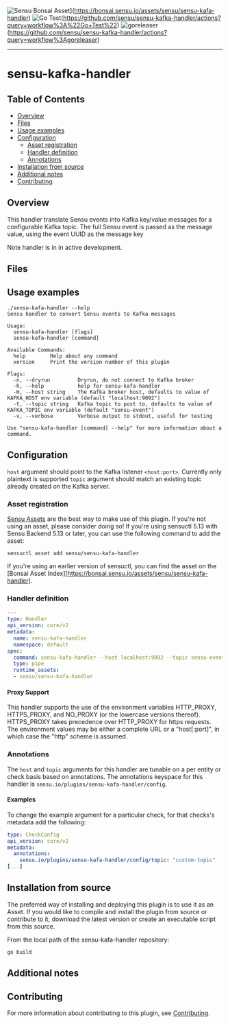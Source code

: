 ![Sensu Bonsai Asset](https://img.shields.io/badge/Bonsai-Download%20Me-brightgreen.svg?colorB=89C967&logo=sensu)](https://bonsai.sensu.io/assets/sensu/sensu-kafa-handler)
![Go Test](https://github.com/sensu/sensu-kafka-handler/workflows/Go%20Test/badge.svg)(https://github.com/sensu/sensu-kafka-handler/actions?query=workflow%3A%22Go+Test%22)
![goreleaser](https://github.com/sensu/sensu-kafka-handler/workflows/goreleaser/badge.svg)(https://github.com/sensu/sensu-kafka-handler/actions?query=workflow%3Agoreleaser)


***

# sensu-kafka-handler

## Table of Contents
- [Overview](#overview)
- [Files](#files)
- [Usage examples](#usage-examples)
- [Configuration](#configuration)
  - [Asset registration](#asset-registration)
  - [Handler definition](#handler-definition)
  - [Annotations](#annotations)
- [Installation from source](#installation-from-source)
- [Additional notes](#additional-notes)
- [Contributing](#contributing)

## Overview
This handler translate Sensu events into Kafka key/value messages for a configurable Kafka topic. The full Sensu event is passed as the message value, using the event UUID as the message key 

Note handler is in in active development.

## Files

## Usage examples
```
./sensu-kafa-handler --help
Sensu handler to convert Sensu events to Kafka messages

Usage:
  sensu-kafa-handler [flags]
  sensu-kafa-handler [command]

Available Commands:
  help        Help about any command
  version     Print the version number of this plugin

Flags:
  -n, --dryrun         Dryrun, do not connect to Kafka broker
  -h, --help           help for sensu-kafa-handler
  -H, --host string    The Kafka broker host, defaults to value of KAFKA_HOST env variable (default "localhost:9092")
  -t, --topic string   Kafka topic to post to, defaults to value of KAFKA_TOPIC env variable (default "sensu-event")
  -v, --verbose        Verbose output to stdout, useful for testing

Use "sensu-kafa-handler [command] --help" for more information about a command.

```
## Configuration
`host` argument should point to the Kafka listener `<host:port>`. Currently only plaintext is supported
`topic` argument  should match an existing topic already created on the Kafka server.

### Asset registration

[Sensu Assets][10] are the best way to make use of this plugin. If you're not using an asset, please
consider doing so! If you're using sensuctl 5.13 with Sensu Backend 5.13 or later, you can use the
following command to add the asset:

```
sensuctl asset add sensu/sensu-kafa-handler
```

If you're using an earlier version of sensuctl, you can find the asset on the [Bonsai Asset Index][https://bonsai.sensu.io/assets/sensu/sensu-kafa-handler].


### Handler definition

```yml
---
type: Handler
api_version: core/v2
metadata:
  name: sensu-kafa-handler
  namespace: default
spec:
  command: sensu-kafa-handler --host localhost:9092 --topic sensu-events
  type: pipe
  runtime_assets:
  - sensu/sensu-kafa-handler
```

#### Proxy Support

This handler supports the use of the environment variables HTTP_PROXY,
HTTPS_PROXY, and NO_PROXY (or the lowercase versions thereof). HTTPS_PROXY takes
precedence over HTTP_PROXY for https requests.  The environment values may be
either a complete URL or a "host[:port]", in which case the "http" scheme is assumed.

### Annotations

The `host` and `topic` arguments for this handler are tunable on a per entity or check basis based on annotations.  The
annotations keyspace for this handler is `sensu.io/plugins/sensu-kafa-handler/config`.

#### Examples

To change the example argument for a particular check, for that checks's metadata add the following:

```yml
type: CheckConfig
api_version: core/v2
metadata:
  annotations:
    sensu.io/plugins/sensu-kafa-handler/config/topic: "custom-topic"
[...]
```

## Installation from source

The preferred way of installing and deploying this plugin is to use it as an Asset. If you would
like to compile and install the plugin from source or contribute to it, download the latest version
or create an executable script from this source.

From the local path of the sensu-kafa-handler repository:

```
go build
```

## Additional notes

## Contributing

For more information about contributing to this plugin, see [Contributing][1].

[1]: https://github.com/sensu/sensu-go/blob/master/CONTRIBUTING.md
[2]: https://github.com/sensu-community/sensu-plugin-sdk
[3]: https://github.com/sensu-plugins/community/blob/master/PLUGIN_STYLEGUIDE.md
[4]: https://github.com/sensu-community/handler-plugin-template/blob/master/.github/workflows/release.yml
[5]: https://github.com/sensu-community/handler-plugin-template/actions
[6]: https://docs.sensu.io/sensu-go/latest/reference/handlers/
[7]: https://github.com/sensu-community/handler-plugin-template/blob/master/main.go
[8]: https://bonsai.sensu.io/
[9]: https://github.com/sensu-community/sensu-plugin-tool
[10]: https://docs.sensu.io/sensu-go/latest/reference/assets/
